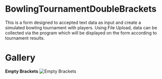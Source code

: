 # BowlingTournamentDoubleBrackets
This is a form designed to accepted text data as input and create a simulated bowling tournament with players.
Using File Upload, data can be collected via the program which will be displayed on the form according to tournament results.

# Gallery
**Empty Brackets**
![Empty Brackets](davidrodjen/BowlingTournamentDoubleBrackets/blob/master/EmptyBrackets.PNG)
